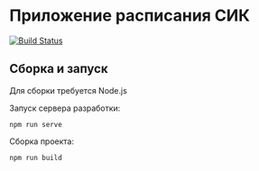 # Приложение расписания СИК

[![Build Status](https://psydk.visualstudio.com/RaspApp/_apis/build/status/SalincRu.RaspApp?branchName=master)](https://psydk.visualstudio.com/RaspApp/_build/latest?definitionId=4&branchName=master)

## Сборка и запуск

Для сборки требуется Node.js

Запуск сервера разработки:

```shell
npm run serve
```

Сборка проекта:

```shell
npm run build
```
